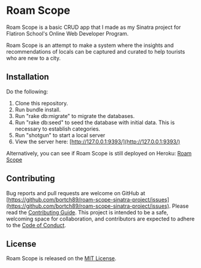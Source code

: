 # Roam Scope

Roam Scope is a basic CRUD app that I made as my Sinatra project for Flatiron School's Online Web Developer Program.

Roam Scope is an attempt to make a system where the insights and recommendations of locals can be captured and curated to help tourists who are new to a city.

## Installation

Do the following:

1. Clone this repository.
2. Run bundle install.
3. Run "rake db:migrate" to migrate the databases.
4. Run "rake db:seed" to seed the database with initial data. This is necessary to establish categories.
5. Run "shotgun" to start a local server
6. View the server here: [http://127.0.0.1:9393/](http://127.0.0.1:9393/)

Alternatively, you can see if Roam Scope is still deployed on Heroku: 
[Roam Scope](https://roam-scope.herokuapp.com/)

## Contributing

Bug reports and pull requests are welcome on GitHub at
[https://github.com/bortch89/roam-scope-sinatra-project/issues](https://github.com/bortch89/roam-scope-sinatra-project/issues).
Please read the [Contributing Guide](./CONTRIBUTING.md).  This project is
intended to be a safe, welcoming space for collaboration, and contributors are
expected to adhere to the [Code of Conduct](./CODE_OF_CONDUCT.md).

## License

Roam Scope is released on the [MIT License](./LICENSE).
